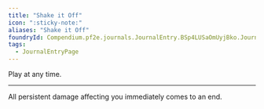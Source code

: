 ```yaml
---
title: "Shake it Off"
icon: ":sticky-note:"
aliases: "Shake it Off"
foundryId: Compendium.pf2e.journals.JournalEntry.BSp4LUSaOmUyjBko.JournalEntryPage.Y20GMjqVbTvGZ87k
tags:
  - JournalEntryPage
---
```

Play at any time.

* * *

All persistent damage affecting you immediately comes to an end.